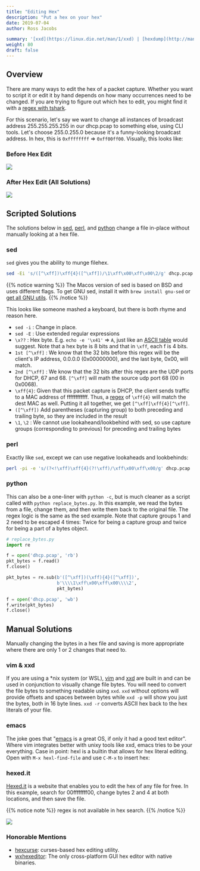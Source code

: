 ```yaml
---
title: "Editing Hex"
description: "Put a hex on your hex"
date: 2019-07-04
author: Ross Jacobs

summary: '[xxd](https://linux.die.net/man/1/xxd) | [hexdump](http://man7.org/linux/man-pages/man1/hexdump.1.html)'
weight: 80
draft: false
---
```


## Overview

There are many ways to edit the hex of a packet capture. Whether you want to script it
or edit it by hand depends on how many occurrences need to be changed. If you are trying
to figure out which hex to edit, you might find it with a [regex with tshark](/analyze/packet_hunting#matches).

For this scenario,
let's say we want to change all instances of broadcast address 255.255.255.255
in our dhcp.pcap to something else, using CLI tools. Let's choose 255.0.255.0 because it's a
funny-looking broadcast address. In hex, this is `0xffffffff` => `0xff00ff00`.
Visually, this looks like:

### Before Hex Edit

![](https://dl.dropboxusercontent.com/s/zpmk8vl3cer0o7x/hexedit_before.png)

### After Hex Edit (All Solutions)

![](https://dl.dropboxusercontent.com/s/wticze3apr1l5ln/hexedit_after.png)

## Scripted Solutions

The solutions below in [sed](#sed), [perl](#perl), and [python](#python) change a file in-place without manually looking at a hex file.

### sed

`sed` gives you the ability to munge filehex.

```bash
sed -Ei 's/([^\xff])\xff{4}([^\xff])/\1\xff\x00\xff\x00\2/g' dhcp.pcap
```

{{% notice warning %}}
The Macos version of sed is based on BSD and uses different flags. To get GNU sed, install it with `brew install gnu-sed` or [get all GNU utils](https://apple.stackexchange.com/questions/69223/how-to-replace-mac-os-x-utilities-with-gnu-core-utilities).
{{% /notice %}}

This looks like someone mashed a keyboard, but there is both rhyme and reason here.

- `sed -i` : Change in place.
- `sed -E` : Use extended regular expressions
- `\x??` : Hex byte. E.g. `echo -e '\x41'` => `A`, just like an [ASCII
  table](http://www.asciitable.com/) would suggest. Note that a hex byte is 8
  bits and that in `\xff`, each f is 4 bits.  
- `1st [^\xff]` : We know that the 32 bits before this regex will be the
  client's IP address, 0.0.0.0 (0x00000000), and the last byte, 0x00, will match.
- `2nd [^\xff]` : We know that the 32 bits after this regex are the UDP ports
  for DHCP, 67 and 68. `[^\xff]` will math the source udp port 68 (00 in 0x0068).
- `\xff{4}`: Given that this packet capture is DHCP, the client
  sends traffic to a MAC address of ffffffffffff. Thus, a
  [regex](https://regexone.com/) of `\xff{4}` will match the dest MAC as well.
  Putting it all together, we get `[^\xff]\xff{4}[^\xff]`.
- `([^\xff])` Add parentheses (capturing group) to both preceding and trailing
  byte, so they are included in the result
- `\1`, `\2` : We cannot use lookaheand/lookbehind with sed, so use capture
  groups (corresponding to previous) for preceding and trailing bytes

### perl

Exactly like `sed`, except we can use negative lookaheads and lookbehinds:

```bash
perl -pi -e 's/(?<!\xff)\xff{4}(?!\xff)/\xff\x00\xff\x00/g' dhcp.pcap
```

### python

This can also be a one-liner with `python -c`, but is much cleaner as a script called with `python replace_bytes.py`.
In this example, we read the bytes from a file, change them, and then write them
back to the original file. The regex logic is the same as the sed example.
Note that capture groups 1 and 2 need to be escaped 4 times: Twice for being a
capture group and twice for being a part of a bytes object.

``` python
# replace_bytes.py
import re

f = open('dhcp.pcap', 'rb')
pkt_bytes = f.read()
f.close()

pkt_bytes = re.sub(b'([^\xff])(\xff){4}([^\xff])',
                   b'\\\\1\xff\x00\xff\x00\\\\2',
                   pkt_bytes)

f = open('dhcp.pcap', 'wb')
f.write(pkt_bytes)
f.close()
```

## Manual Solutions

Manually changing the bytes in a hex file and saving is more appropriate where there are only 1 or 2 changes that need to.

### vim & xxd

If you are using a *nix system (or WSL), [vim](https://www.openvim.com/) and
[xxd](https://linux.die.net/man/1/xxd) are built in and can be used in
conjunction to visually change file bytes. You will need to convert the file
bytes to something readable using `xxd`. `xxd` without options will provide offsets
and spaces between bytes while `xxd -p` will show you just the bytes, both in 16
byte lines. `xxd -r` converts ASCII hex back to the hex literals of your file.

<script id="asciicast-234965" src="https://asciinema.org/a/234965.js" async></script>

### emacs

The joke goes that
"[emacs](https://www.gnu.org/software/emacs/manual/html_node/emacs/Editing-Binary-Files.html)
is a great OS, if only it had a good text editor". Where vim integrates better
with unixy tools like xxd, emacs tries to be your everything.
Case in point: hexl is a builtin that allows for hex literal editing. Open
with `M-x hexl-find-file` and use `C-M-x` to insert hex:

<script id="asciicast-234962" src="https://asciinema.org/a/234962.js" async></script>

### hexed.it

[Hexed.it](https://hexed.it) is a website that enables you to edit the hex of any file for free.
In this example, search for 00ffffffff00, change bytes 2 and 4 at both locations,
and then save the file.

{{% notice note %}}
regex is not available in hex search.
{{% /notice %}}

![](https://dl.dropboxusercontent.com/s/nnkbsbvyhdzhhp1/hexed.it_sample.png)

### Honorable Mentions

- [hexcurse](https://github.com/arm0th/hexcurse ): curses-based hex editing utility.
- [wxhexeditor](http://www.wxhexeditor.org/): The only cross-platform GUI hex
  editor with native binaries.
